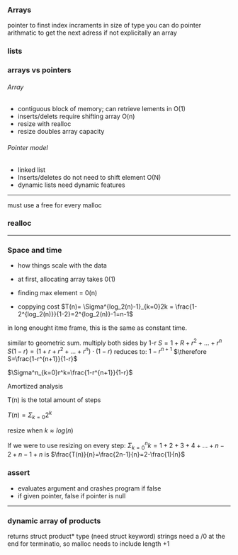### Arrays

pointer to finst index
incraments in size of type
you can do pointer arithmatic to get the next adress if not explicitally an array

### lists

### arrays vs pointers

###### Array

- contiguous block of memory; can retrieve lements in O(1)
- inserts/delets require shifting array O(n)
- resize with realloc
- resize doubles array capacity


###### Pointer model

- linked list
- Inserts/deletes do not need to shift element O(N)
- dynamic lists need dynamic features


---

must use a free for every malloc


### realloc

---

### Space and time

- how things scale with the data

- at first, allocating array takes 0(1)

- finding max element = 0(n)

- coppying cost
$T(n)= \Sigma^{log_2(n)-1}_{k=0}2k = \frac{1-2^{log_2(n)}}{1-2}=2^{log_2(n)}-1=n-1$

in long enought itme frame, this is the same as constant time.

similar to geometric sum. multiply both sides by 1-r
$S= 1+R+r^2+\dots+r^n$
$S(1-r)= (1+r+r^2+\dots+r^n)\cdot(1-r)$
reduces to: $1-r^{n+1}$
$\therefore S=\frac{1-r^{n+1}}{1-r}$

$\Sigma^n_{k=0}r^k=\frac{1-r^{n+1}}{1-r}$


Amortized analysis

T(n) is the total amount of steps

$T(n)=\Sigma_{k=0}2^k$

resize when $k\approx log(n)$

If we were to use resizing on every step:
$\Sigma^n_{k=0}k=1+2+3+4+\dots+n-2+n-1+n$
is
$\frac{T(n)}{n}=\frac{2n-1}{n}=2-\frac{1}{n}$


### assert

- evaluates argument and crashes program if false
- if given pointer, false if pointer is null

---

### dynamic array of products

returns struct product* type (need struct keyword)
strings need a /0 at the end for terminatio, so malloc needs to include length +1

